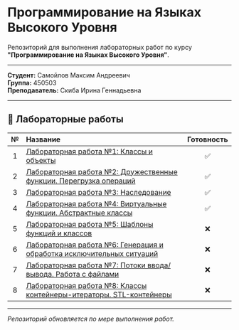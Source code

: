 # Программирование на Языках Высокого Уровня

Репозиторий для выполнения лабораторных работ по курсу **"Программирование на Языках Высокого Уровня"**.

---

**Студент:** Самойлов Максим Андреевич  
**Группа:** 450503  
**Преподаватель:** Скиба Ирина Геннадьевна

---

## 🧪 Лабораторные работы

| №  | Название | Готовность |
|:--:|:----------|:------------:|
| 1  | [Лабораторная работа №1: Классы и объекты](./lab1) | ✅ |
| 2  | [Лабораторная работа №2: Дружественные функции. Перегрузка операций](./lab2) | ✅ |
| 3  | [Лабораторная работа №3: Наследование](./lab3) | ✅ |
| 4  | [Лабораторная работа №4: Виртуальные функции. Абстрактные классы](./lab4) | ✅ |
| 5  | [Лабораторная работа №5: Шаблоны функций и классов](./lab5) | ❌ |
| 6  | [Лабораторная работа №6: Генерация и обработка исключительных ситуаций](./lab6) | ❌ |
| 7  | [Лабораторная работа №7: Потоки ввода/вывода. Работа с файлами](./lab7) | ❌ |
| 8  | [Лабораторная работа №8: Классы контейнеры-итераторы. STL-контейнеры](./lab8) | ❌ |

---

_Репозиторий обновляется по мере выполнения работ._
